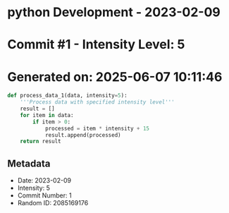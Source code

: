 ﻿# python Development - 2023-02-09
# Commit #1 - Intensity Level: 5
# Generated on: 2025-06-07 10:11:46
```python
def process_data_1(data, intensity=5):
    '''Process data with specified intensity level'''
    result = []
    for item in data:
        if item > 0:
            processed = item * intensity + 15
            result.append(processed)
    return result
```
## Metadata
- Date: 2023-02-09
- Intensity: 5
- Commit Number: 1
- Random ID: 2085169176
